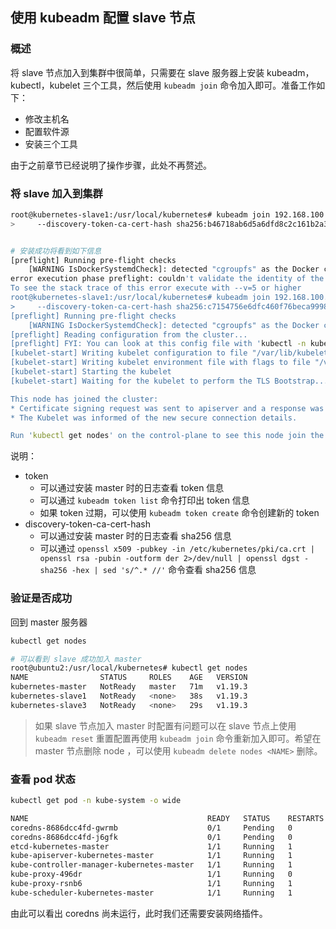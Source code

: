 ## 使用 kubeadm 配置 slave 节点

### 概述

将 slave 节点加入到集群中很简单，只需要在 slave 服务器上安装 kubeadm，kubectl，kubelet 三个工具，然后使用 `kubeadm join` 命令加入即可。准备工作如下：

- 修改主机名
- 配置软件源
- 安装三个工具

由于之前章节已经说明了操作步骤，此处不再赘述。

### 将 slave 加入到集群

```bash
root@kubernetes-slave1:/usr/local/kubernetes# kubeadm join 192.168.100.140:6443 --token abcdef.0123456789abcdef \
>     --discovery-token-ca-cert-hash sha256:b46718ab6d5a6dfd8c2c161b2a3a532be1154d5ca838978e32545988e6e0056f 


# 安装成功将看到如下信息
[preflight] Running pre-flight checks
	[WARNING IsDockerSystemdCheck]: detected "cgroupfs" as the Docker cgroup driver. The recommended driver is "systemd". Please follow the guide at https://kubernetes.io/docs/setup/cri/
error execution phase preflight: couldn't validate the identity of the API Server: cluster CA found in cluster-info ConfigMap is invalid: none of the public keys "sha256:c7154756e6dfc460f76beca9998c9ae3ce49003b129c6a75752c35571748d91e" are pinned
To see the stack trace of this error execute with --v=5 or higher
root@kubernetes-slave1:/usr/local/kubernetes# kubeadm join 192.168.100.140:6443 --token abcdef.0123456789abcdef \
>     --discovery-token-ca-cert-hash sha256:c7154756e6dfc460f76beca9998c9ae3ce49003b129c6a75752c35571748d91e
[preflight] Running pre-flight checks
	[WARNING IsDockerSystemdCheck]: detected "cgroupfs" as the Docker cgroup driver. The recommended driver is "systemd". Please follow the guide at https://kubernetes.io/docs/setup/cri/
[preflight] Reading configuration from the cluster...
[preflight] FYI: You can look at this config file with 'kubectl -n kube-system get cm kubeadm-config -oyaml'
[kubelet-start] Writing kubelet configuration to file "/var/lib/kubelet/config.yaml"
[kubelet-start] Writing kubelet environment file with flags to file "/var/lib/kubelet/kubeadm-flags.env"
[kubelet-start] Starting the kubelet
[kubelet-start] Waiting for the kubelet to perform the TLS Bootstrap...

This node has joined the cluster:
* Certificate signing request was sent to apiserver and a response was received.
* The Kubelet was informed of the new secure connection details.

Run 'kubectl get nodes' on the control-plane to see this node join the cluster.
```

说明：

- token
  - 可以通过安装 master 时的日志查看 token 信息
  - 可以通过 `kubeadm token list` 命令打印出 token 信息
  - 如果 token 过期，可以使用 `kubeadm token create` 命令创建新的 token
- discovery-token-ca-cert-hash
  - 可以通过安装 master 时的日志查看 sha256 信息
  - 可以通过 `openssl x509 -pubkey -in /etc/kubernetes/pki/ca.crt | openssl rsa -pubin -outform der 2>/dev/null | openssl dgst -sha256 -hex | sed 's/^.* //'` 命令查看 sha256 信息

### 验证是否成功

回到 master 服务器

```bash
kubectl get nodes

# 可以看到 slave 成功加入 master
root@ubuntu2:/usr/local/kubernetes# kubectl get nodes
NAME                STATUS     ROLES    AGE   VERSION
kubernetes-master   NotReady   master   71m   v1.19.3
kubernetes-slave1   NotReady   <none>   38s   v1.19.3
kubernetes-slave3   NotReady   <none>   29s   v1.19.3
```

> 如果 slave 节点加入 master 时配置有问题可以在 slave 节点上使用 `kubeadm reset` 重置配置再使用 `kubeadm join` 命令重新加入即可。希望在 master 节点删除 node ，可以使用 `kubeadm delete nodes <NAME>` 删除。

### 查看 pod 状态

```bash
kubectl get pod -n kube-system -o wide

NAME                                        READY   STATUS    RESTARTS   AGE   IP                NODE                NOMINATED NODE   READINESS GATES
coredns-8686dcc4fd-gwrmb                    0/1     Pending   0          9h    <none>            <none>              <none>           <none>
coredns-8686dcc4fd-j6gfk                    0/1     Pending   0          9h    <none>            <none>              <none>           <none>
etcd-kubernetes-master                      1/1     Running   1          9h    192.168.141.130   kubernetes-master   <none>           <none>
kube-apiserver-kubernetes-master            1/1     Running   1          9h    192.168.141.130   kubernetes-master   <none>           <none>
kube-controller-manager-kubernetes-master   1/1     Running   1          9h    192.168.141.130   kubernetes-master   <none>           <none>
kube-proxy-496dr                            1/1     Running   0          17m   192.168.141.131   kubernetes-slave1   <none>           <none>
kube-proxy-rsnb6                            1/1     Running   1          9h    192.168.141.130   kubernetes-master   <none>           <none>
kube-scheduler-kubernetes-master            1/1     Running   1          9h    192.168.141.130   kubernetes-master   <none>           <none>
```

由此可以看出 coredns 尚未运行，此时我们还需要安装网络插件。
